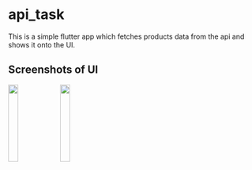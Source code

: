 # api_task

This is a simple flutter app which fetches products data from the api and shows it onto the UI.

## Screenshots of UI

<img src="https://user-images.githubusercontent.com/38860340/229863247-64711242-5e0d-4da6-9942-dbda194b10d5.png" width=20% height=20%> <img src="https://user-images.githubusercontent.com/38860340/229863272-87114318-9a78-48f5-bd20-9fca4106c19d.png" width=20% height=20%>
